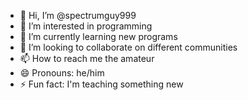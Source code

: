 - 👋 Hi, I’m @spectrumguy999
- 👀 I’m interested in programming
- 🌱 I’m currently learning new programs
- 💞️ I’m looking to collaborate on different communities
- 📫 How to reach me the amateur
- 😄 Pronouns: he/him
- ⚡ Fun fact: I'm teaching something new

<!---
spectrumguy999/spectrumguy999 is a ✨ special ✨ repository because its `README.md` (this file) appears on your GitHub profile.
You can click the Preview link to take a look at your changes.
--->
